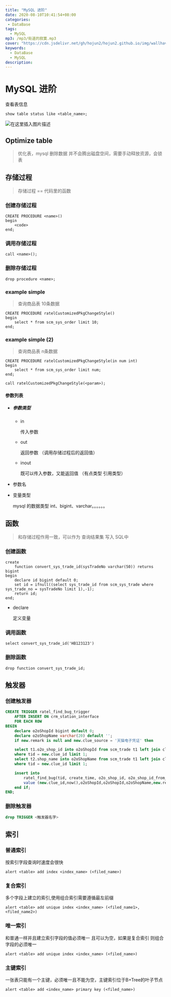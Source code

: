 ```yaml
---
title: "MySQL 进阶"
date: 2020-08-10T10:41:54+08:00
categories: 
 - DataBase
tags: 
  - MySQL
mp3: /mp3/街道的寂寞.mp3
cover: "https://cdn.jsdelivr.net/gh/hojun2/hojun2.github.io/img/wallhaven-672007-2.jpg"
keywords:
  - DataBase
  - MySQL
description: 
---
```


# MySQL 进阶
查看表信息

```mysql
show table status like <table_name>;
```

![在这里插入图片描述](https://img-blog.csdnimg.cn/2020050510584747.png?x-oss-process=image/watermark,type_ZmFuZ3poZW5naGVpdGk,shadow_10,text_aHR0cHM6Ly9ibG9nLmNzZG4ubmV0L3dlaXhpbl80MzcyMzYzNQ==,size_16,color_FFFFFF,t_70)



## Optimize table

> 优化表，mysql 删除数据 并不会腾出磁盘空间，需要手动释放资源，会锁表

## 存储过程

> 存储过程 == 代码里的函数

### 创建存储过程

```mysql
CREATE PROCEDURE <name>()
begin
    <code>
end;
```

### 调用存储过程

```mysql
call <name>();
```

### 删除存储过程

```mysql
drop procedure <name>;
```

### example simple

> 查询商品表 10条数据

```mysql
CREATE PROCEDURE ratelCustomizedPkgChangeStyle()
begin
    select * from scm_sys_order limit 10;
end;
```

### example simple (2)

> 查询商品表 n条数据

```mysql
CREATE PROCEDURE ratelCustomizedPkgChangeStyle(in num int)
begin
    select * from scm_sys_order limit num;
end;
```

```mysql
call ratelCustomizedPkgChangeStyle(<param>);
```

#### 参数列表

- ##### 参数类型

  - in

    传入参数

  - out

    返回参数 （调用存储过程后的返回值）

  - inout

    既可以传入参数，又能返回值 （有点类型 引用类型）

- 参数名

- 变量类型

  mysql 的数据类型 int、bigint、varchar。。。。。。

## 函数

> 和存储过程作用一致，可以作为 查询结果集 写入 SQL中

### 创建函数

```mysql
create
    function convert_sys_trade_id(sysTradeNo varchar(50)) returns bigint
begin
    declare id bigint default 0;
    set id = ifnull((select sys_trade_id from scm_sys_trade where sys_trade_no = sysTradeNo limit 1),-1);
    return id;
end;
```

- declare

  定义变量

### 调用函数

```mysql
select convert_sys_trade_id('HB123123')
```

### 删除函数

```mysql
drop function convert_sys_trade_id;
```

## 触发器

### 创建触发器

```sql
CREATE TRIGGER ratel_find_bug_trigger
    AFTER INSERT ON crm_station_interface
    FOR EACH ROW
BEGIN
    declare o2oShopId bigint default 0;
    declare o2oShopName varchar(20) default '';
    if new.remark is null and new.clue_source = '天猫电子凭证' then

    select t1.o2o_shop_id into o2oShopId from scm_trade t1 left join cloud_shop_v2 t2 on t1.o2o_shop_id = t2.guide_shop_id
    where tid = new.clue_id limit 1;
    select t2.shop_name into o2oShopName from scm_trade t1 left join cloud_shop_v2 t2 on t1.o2o_shop_id = t2.guide_shop_id
    where tid = new.clue_id limit 1;

    insert into
        ratel_find_bug(tid, create_time, o2o_shop_id, o2o_shop_id_from_code, o2o_shop_name, o2o_shop_name_from_code)
        value (new.clue_id,now(),o2oShopId,o2oShopId,o2oShopName,new.remark);
    end if;
END;
```

### 删除触发器

```sql
drop TRIGGER <触发器名字>
```

## 索引

### 普通索引

按索引字段查询时速度会很快

```mysql
alert <table> add index <index_name> (<filed_name>)
```

### 复合索引

多个字段上建立的索引,使用组合索引需要遵循最左前缀

```mysql
alert <table> add unique index <index_name> (<filed_name1>,<filed_name2>)
```

### 唯一索引

和普通一样并且建立索引字段的值必须唯一 且可以为空，如果是复合索引 则组合字段的必须唯一

```mysql
alert <table> add unique index <index_name> (<filed_name>)
```

### 主键索引

一张表只能有一个主键，必须唯一且不能为空，主键索引位于B+Tree的叶子节点

```mysql
alert <table> add <index_name> primary key (<filed_name>)
```

